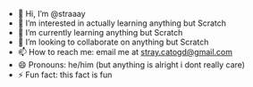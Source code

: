 - 👋 Hi, I’m @straaay
- 👀 I’m interested in actually learning anything but Scratch
- 🌱 I’m currently learning anything but Scratch
- 💞️ I’m looking to collaborate on anything but Scratch
- 📫 How to reach me: email me at stray.catogd@gmail.com
- 😄 Pronouns: he/him (but anything is alright i dont really care)
- ⚡ Fun fact: this fact is fun

<!---
straaay/straaay is a ✨ special ✨ repository because its `README.md` (this file) appears on your GitHub profile.
You can click the Preview link to take a look at your changes.
--->
